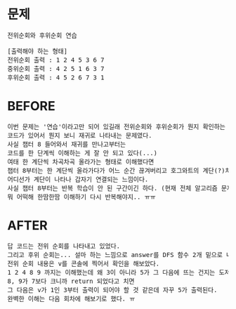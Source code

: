 # 문제

<pre>
전위순회와 후위순회 연습

[출력해야 하는 형태]
전위순회 출력 : 1 2 4 5 3 6 7
중위순회 출력 : 4 2 5 1 6 3 7
후위순회 출력 : 4 5 2 6 7 3 1
</pre>

# BEFORE

<pre>
이번 문제는 '연습'이라고만 되어 있길래 전위순회와 후위순회가 뭔지 확인하는 정도라고 생각했는데
코드가 있어서 뭔지 보니 재귀로 나타내는 문제였다.
사실 챕터 8 들어와서 재귀를 만나고부터는
코드를 한 단계씩 이해하는 게 잘 안 되고 있다(...)
여태 한 계단씩 차곡차곡 올라가는 형태로 이해했다면
챕터 8부터는 한 계단씩 올라가다가 어느 순간 끊겨버리고 호그와트의 계단(?)처럼
어디선가 계단이 나타나 갑자기 연결되는 느낌이다.
사실 챕터 8부터는 반복 학습이 안 된 구간이긴 하다. (현재 전체 알고리즘 문제 풀이 3바퀴째, 챕터 7까지만 돌기 반복)
뭐 어떡해 한땀한땀 이해하기 다시 반복해야지.. ㅠㅠ 
</pre>

# AFTER

<pre>
답 코드는 전위 순회를 나타내고 있었다.
그리고 후위 순회는... 설마 하는 느낌으로 answer를 DFS 함수 2개 밑으로 내렸더니 됐다. (...)
전위 순회 내용은 v를 콘솔에 찍어서 확인을 해보았다.
1 2 4 8 9 까지는 이해했는데 왜 3이 아니라 5가 그 다음에 뜨는 건지는 도저히 이해할 수 없었다.
8, 9가 7보다 크니까 return 되었다고 치면
그 다음은 v가 1인 3부터 출력이 되어야 할 것 같은데 자꾸 5가 출력된다.
완벽한 이해는 다음 회차에 해보기로 했다. ㅠ
</pre>

